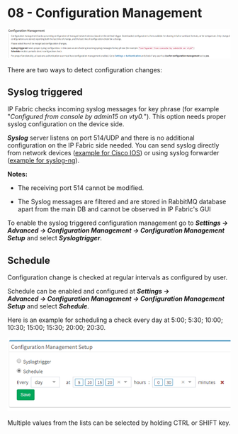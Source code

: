 # 08 - Configuration Management

![Configuration management](configuration_management.png)

There are two ways to detect configuration changes:

## Syslog triggered

IP Fabric checks incoming syslog messages for key phrase (for example "*Configured from console by admin15 on vty0.*"). This option needs proper syslog configuration on the device side.

***Syslog*** server listens on port 514/UDP and there is no additional configuration on the IP Fabric side needed. You can send syslog directly from network devices ([example for Cisco IOS](https://community.cisco.com/t5/network-architecture-documents/how-to-configure-logging-in-cisco-ios/tac-p/3132436)) or using syslog forwarder ([example for syslog-ng](https://support.symantec.com/en_US/article.TECH92854.html)).

**Notes:**

-   The receiving port 514 cannot be modified.

-   The Syslog messages are filtered and are stored in RabbitMQ database
    apart from the main DB and cannot be observed in IP Fabric's GUI

To enable the syslog triggered configuration management go to ***Settings → Advanced → Configuration Management → Configuration Management Setup*** and select ***Syslogtrigger***.

## Schedule

Configuration change is checked at regular intervals as configured by user.

Schedule can be enabled and configured at ***Settings → Advanced → Configuration Management → Configuration Management Setup*** and select ***Schedule***.

Here is an example for scheduling a check every day at 5:00; 5:30; 10:00; 10:30; 15:00; 15:30; 20:00; 20:30.

![Configuration schedule](configuration_schedule.png)

Multiple values from the lists can be selected by holding CTRL or SHIFT key.

